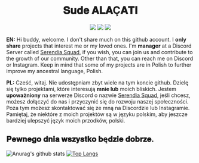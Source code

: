 <h1 align="center">𝐒𝐮𝐝𝐞 𝐀𝐋𝐀Ç𝐀𝐓𝐈</h1>

<p align="center">
 <a href="https://discord.com/users/749662028083494994" target"blank_"><img src="https://img.shields.io/badge/Discord%20-7289DA.svg?&style=for-the-badge&logo=discord&logoColor=white"></a>
  <a href="https://www.github.com/sudis" target"blank_"><img src="https://img.shields.io/badge/GitHub%20-191717.svg?&style=for-the-badge&logo=github&logoColor=white"></a>
 <a href="https://www.instagram.com/sudisalacati" target"blank_"><img src="https://img.shields.io/badge/INSTAGRAM%20-DC3175.svg?&style=for-the-badge&logo=instagram&logoColor=white"></a>


**EN:** Hi buddy, welcome. I don't share much on this github account. I __only share__ projects that interest me or my loved ones. I'm **manager** at a Discord Server called [Serendia Squad](https://discord.gg/5e4Eyq3M5S), if you wish, you can join us and contribute to the growth of our community. Other than that, you can reach me on Discord or Instagram. Keep in mind that some of my projects are in Polish to further improve my ancestral language, Polish.

**PL:** Cześć, witaj. Nie udostępniam zbyt wiele na tym koncie github. Dzielę się tylko projektami, które interesują __mnie lub__ moich bliskich. Jestem **upoważniony** na serwerze Discord o nazwie [Serendia Squad](https://discord.gg/5e4Eyq3M5S), jeśli chcesz, możesz dołączyć do nas i przyczynić się do rozwoju naszej społeczności. Poza tym możesz skontaktować się ze mną na Discordzie lub Instagramie. Pamiętaj, że niektóre z moich projektów są w języku polskim, aby jeszcze bardziej ulepszyć język moich przodków, polski.

## 𝐏𝐞𝐰𝐧𝐞𝐠𝐨 𝐝𝐧𝐢𝐚 𝐰𝐬𝐳𝐲𝐬𝐭𝐤𝐨 𝐛ę𝐝𝐳𝐢𝐞 𝐝𝐨𝐛𝐫𝐳𝐞.

![Anurag's github stats](https://github-readme-stats.vercel.app/api?username=sudis&show_icons=true&hide_title=true&theme=radical&text_color=FF9DD9)
[![Top Langs](https://github-readme-stats.vercel.app/api/top-langs/?username=sudis&layout=compact&text_color=FF9DD9&title_color=FF9DD9&bg_color=141321)](https://github.com/sudis)


